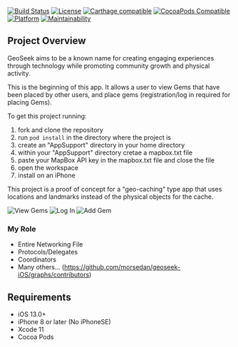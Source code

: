 [![Build Status][travis-image]][travis-url]
[![License][license-image]][license-url]
[![Carthage compatible](https://img.shields.io/badge/Carthage-compatible-4BC51D.svg?style=flat)](https://github.com/Carthage/Carthage)
[![CocoaPods Compatible](https://img.shields.io/cocoapods/v/EZSwiftExtensions.svg)](https://img.shields.io/cocoapods/v/LFAlertController.svg)  
[![Platform](https://img.shields.io/cocoapods/p/LFAlertController.svg?style=flat)](http://cocoapods.org/pods/LFAlertController)
[![Maintainability](https://api.codeclimate.com/v1/badges/cd8a5fb9bc6d279eda58/maintainability)](https://codeclimate.com/github/Lambda-School-Labs/geoseek-iOS/maintainability)

## Project Overview

GeoSeek aims to be a known name for creating engaging experiences through technology while promoting community growth and physical activity.

This is the beginning of this app. It allows a user to view Gems that have been placed by other users, and place gems (registration/log in required for placing Gems).

To get this project running:
  1. fork and clone the repository
  2. run `pod install` in the directory where the project is
  3. create an "AppSupport" directory in your home directory
  4. within your "AppSupport" directory cretae a mapbox.txt file
  5. paste your MapBox API key in the mapbox.txt file and close the file
  6. open the workspace
  7. install on an iPhone

This project is a proof of concept for a "geo-caching" type app that uses locations and landmarks instead of the physical objects for the cache. 

![View Gems](https://i.postimg.cc/Y0ZhnNQb/Simulator-Screen-Shot-i-Phone-11-Pro-Max-2020-04-21-at-18-23-28.png)
![Log In](https://i.postimg.cc/QCHFJYKF/Simulator-Screen-Shot-i-Phone-11-Pro-Max-2020-04-21-at-18-23-51.png)
![Add Gem](https://i.postimg.cc/MZFMpwgV/Simulator-Screen-Shot-i-Phone-11-Pro-Max-2020-04-21-at-18-24-49.png)


### My Role

-    Entire Networking File
-    Protocols/Delegates
-    Coordinators
-    Many others... (https://github.com/morsedan/geoseek-iOS/graphs/contributors)

## Requirements

-   iOS 13.0+
-   iPhone 8 or later (No iPhoneSE)
-   Xcode 11
-   Cocoa Pods



[swift-image]: https://img.shields.io/badge/swift-3.0-orange.svg
[swift-url]: https://swift.org/
[license-image]: https://img.shields.io/badge/License-MIT-blue.svg
[license-url]: LICENSE
[travis-image]: https://img.shields.io/travis/dbader/node-datadog-metrics/master.svg?style=flat-square
[travis-url]: https://travis-ci.org/dbader/node-datadog-metrics
[codebeat-image]: https://codebeat.co/badges/c19b47ea-2f9d-45df-8458-b2d952fe9dad
[codebeat-url]: https://codebeat.co/projects/github-com-vsouza-awesomeios-com
